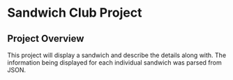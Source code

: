 # Sandwich Club Project

## Project Overview
This project will display a sandwich and describe the details along with.
The information being displayed for each individual sandwich was parsed
from JSON.
